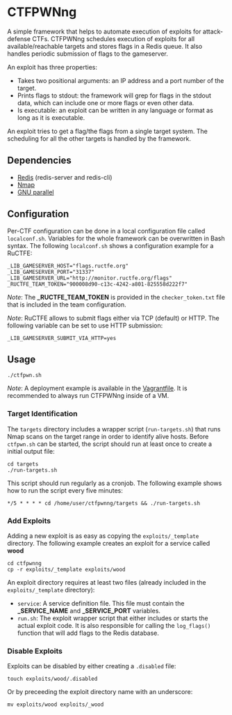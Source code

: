 # CTFPWNng

A simple framework that helps to automate execution of exploits for attack-defense CTFs. CTFPWNng schedules execution of exploits for all available/reachable targets and stores flags in a Redis queue. It also handles periodic submission of flags to the gameserver.

An exploit has three properties:

* Takes two positional arguments: an IP address and a port number of the target.
* Prints flags to stdout: the framework will grep for flags in the stdout data, which can include one or more flags or even other data.
* Is executable: an exploit can be written in any language or format as long as it is executable.

An exploit tries to get a flag/the flags from a single target system. The scheduling for all the other targets is handled by the framework.

## Dependencies

* [Redis](https://redis.io/) (redis-server and redis-cli)
* [Nmap](https://nmap.org/)
* [GNU parallel](https://www.gnu.org/software/parallel/)

## Configuration

Per-CTF configuration can be done in a local configuration file called `localconf.sh`. Variables for the whole framework can be overwritten in Bash syntax. The following `localconf.sh` shows a configuration example for a RuCTFE:

```
_LIB_GAMESERVER_HOST="flags.ructfe.org"
_LIB_GAMESERVER_PORT="31337"
_LIB_GAMESERVER_URL="http://monitor.ructfe.org/flags"
_RUCTFE_TEAM_TOKEN="900008d90-c13c-4242-a801-825558d222f7"
```

*Note*: The **_RUCTFE_TEAM_TOKEN** is provided in the `checker_token.txt` file that is included in the team configuration.

*Note*: RuCTFE allows to submit flags either via TCP (default) or HTTP. The following variable can be set to use HTTP submission:

```
_LIB_GAMESERVER_SUBMIT_VIA_HTTP=yes
```

## Usage

```
./ctfpwn.sh
```

*Note*: A deployment example is available in the [Vagrantfile](https://github.com/takeshixx/ctfpwnng/blob/master/Vagrantfile). It is recommended to always run CTFPWNng inside of a VM.

### Target Identification

The ```targets``` directory includes a wrapper script (```run-targets.sh```) that runs Nmap scans on the target range in order to identify alive hosts. Before ```ctfpwn.sh``` can be started, the script should run at least once to create a initial output file:

```
cd targets
./run-targets.sh
```

This script should run regularly as a cronjob. The following example shows how to run the script every five minutes:

```
*/5 * * * * cd /home/user/ctfpwnng/targets && ./run-targets.sh
```

### Add Exploits

Adding a new exploit is as easy as copying the ```exploits/_template``` directory. The following example creates an exploit for a service called **wood**

```
cd ctfpwnng
cp -r exploits/_template exploits/wood
```

An exploit directory requires at least two files (already included in the ```exploits/_template``` directory):

* ```service```: A service definition file. This file must contain the **_SERVICE_NAME** and **_SERVICE_PORT** variables.
* ```run.sh```: The exploit wrapper script that either includes or starts the actual exploit code. It is also responsible for calling the ```log_flags()``` function that will add flags to the Redis database.

### Disable Exploits

Exploits can be disabled by either creating a ```.disabled``` file:

```
touch exploits/wood/.disabled
```

Or by preceeding the exploit directory name with an underscore:

```
mv exploits/wood exploits/_wood
```

